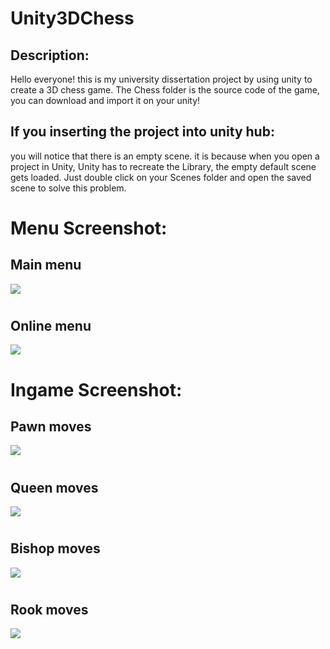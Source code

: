 
# Unity3DChess

Description:
-
Hello everyone! this is my university dissertation project by using unity to create a 3D chess game. The Chess folder is the source code of the game, you can download and import it on your unity!


If you inserting the project into unity hub:
-
 you will notice that there is an empty scene. it is because when you open a project in Unity, Unity has to recreate the Library, the empty default scene gets loaded. Just double click on your Scenes folder and open the saved scene to solve this problem.

#
#
Menu Screenshot:
=

Main menu
-
![](https://i2.paste.pics/4c0686bad0f944c410c060e236679002.png)

#
Online menu
-
![](https://i2.paste.pics/ce71a0a1a4be8df1abab0c3a291bbbd9.png)

#
Ingame Screenshot:
=

Pawn moves
-
![](https://i2.paste.pics/e816a30f9598b99a7b7f405f493db9a8.png)

#
Queen moves
-
![](https://paste.pics/3b8e35319b124b096300c068e2d67e10)

#
Bishop moves
-
![](https://i2.paste.pics/2f7d56e65df602fb3617b06f34d3efeb.png)

#
Rook moves
-
![](https://i2.paste.pics/c9bfe1e569389a7e7a6b78be24c52824.png)
